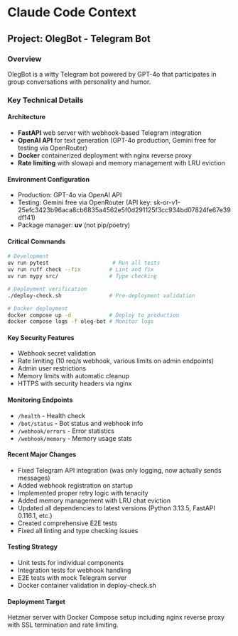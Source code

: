 # Claude Code Context

## Project: OlegBot - Telegram Bot

### Overview
OlegBot is a witty Telegram bot powered by GPT-4o that participates in group conversations with personality and humor.

### Key Technical Details

#### Architecture
- **FastAPI** web server with webhook-based Telegram integration
- **OpenAI API** for text generation (GPT-4o production, Gemini free for testing via OpenRouter)
- **Docker** containerized deployment with nginx reverse proxy
- **Rate limiting** with slowapi and memory management with LRU eviction

#### Environment Configuration
- Production: GPT-4o via OpenAI API
- Testing: Gemini free via OpenRouter (API key: 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)
- Package manager: **uv** (not pip/poetry)

#### Critical Commands
```bash
# Development
uv run pytest                    # Run all tests
uv run ruff check --fix         # Lint and fix
uv run mypy src/                # Type checking

# Deployment verification
./deploy-check.sh               # Pre-deployment validation

# Docker deployment
docker compose up -d            # Deploy to production
docker compose logs -f oleg-bot # Monitor logs
```

#### Key Security Features
- Webhook secret validation
- Rate limiting (10 req/s webhook, various limits on admin endpoints)
- Admin user restrictions
- Memory limits with automatic cleanup
- HTTPS with security headers via nginx

#### Monitoring Endpoints
- `/health` - Health check
- `/bot/status` - Bot status and webhook info
- `/webhook/errors` - Error statistics
- `/webhook/memory` - Memory usage stats

#### Recent Major Changes
- Fixed Telegram API integration (was only logging, now actually sends messages)
- Added webhook registration on startup
- Implemented proper retry logic with tenacity
- Added memory management with LRU chat eviction
- Updated all dependencies to latest versions (Python 3.13.5, FastAPI 0.116.1, etc.)
- Created comprehensive E2E tests
- Fixed all linting and type checking issues

#### Testing Strategy
- Unit tests for individual components
- Integration tests for webhook handling
- E2E tests with mock Telegram server
- Docker container validation in deploy-check.sh

#### Deployment Target
Hetzner server with Docker Compose setup including nginx reverse proxy with SSL termination and rate limiting.